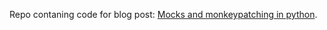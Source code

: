 Repo contaning code for blog post: [Mocks and monkeypatching in python](https://github.com/krzysztofzuraw/personal-blog-projects/tree/master/blog_mocks).
